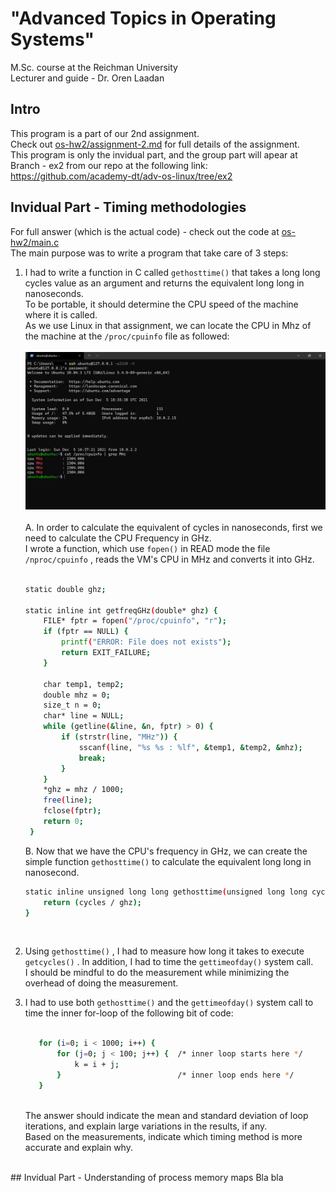 # "Advanced Topics in Operating Systems" 
 M.Sc. course at the Reichman University <br/>
 Lecturer and guide - Dr. Oren Laadan <br/>
## Intro

This program is a part of our 2nd assignment. <br/>
Check out <a href="https://github.com/GlaiChen/os-hw2/blob/main/assignment-2.md">os-hw2/assignment-2.md</a> for full details of the assignment. <br/>
This program is only the invidual part, and the group part will apear at Branch - ex2 from our repo at the following link: <br/>https://github.com/academy-dt/adv-os-linux/tree/ex2 </br>

## Invidual Part - Timing methodologies
For full answer (which is the actual code) - check out the code at <a href="https://github.com/GlaiChen/os-hw2/blob/main/main.c">os-hw2/main.c </a> <br/>
The main purpose was to write a program that take care of 3 steps:
1. I had to write a function in C called `gethosttime()`  that takes a long long cycles value as an argument and returns the equivalent long long in nanoseconds. <br/>
   To be portable, it should determine the CPU speed of the machine where it is called. <br/>
   As we use Linux in that assignment, we can locate the CPU in Mhz of the machine at the `/proc/cpuinfo` file as followed: <br/><br/>
   <img src="/images/cpu_mhz.png"> <br/><br/>
   A. In order to calculate the equivalent of cycles in nanoseconds, first we need to calculate the CPU Frequency in GHz. <br/>
      I wrote a function, which use `fopen()`  in READ mode the file `/nproc/cpuinfo` , reads the VM's CPU in MHz and converts it into GHz. <br/><br/>
      ```bash
      static double ghz; 

      static inline int getfreqGHz(double* ghz) {
          FILE* fptr = fopen("/proc/cpuinfo", "r");
          if (fptr == NULL) {
              printf("ERROR: File does not exists");
              return EXIT_FAILURE;
          }

          char temp1, temp2;
          double mhz = 0;                            
          size_t n = 0;
          char* line = NULL;
          while (getline(&line, &n, fptr) > 0) {      
              if (strstr(line, "MHz")) {
                  sscanf(line, "%s %s : %lf", &temp1, &temp2, &mhz);
                  break;
              }
          }
          *ghz = mhz / 1000;
          free(line);
          fclose(fptr);
          return 0;
       }
      ```
      
   B. Now that we have the CPU's frequency in GHz, we can create the simple function `gethosttime()` to calculate the equivalent long long in nanosecond. <br/>
      ```bash
      static inline unsigned long long gethosttime(unsigned long long cycles) {
          return (cycles / ghz);
      }
      ```
      <br/>
2. Using `gethosttime()` , I had to measure how long it takes to execute `getcycles()` . In addition, I had to time the `gettimeofday()`  system call. <br/>
   I should be mindful to do the measurement while minimizing the overhead of doing the measurement. <br/>
   
3. I had to use both `gethosttime()`  and the `gettimeofday()`  system call to time the inner for-loop of the following bit of code: <br/><br/>
   ```bash
      for (i=0; i < 1000; i++) {
          for (j=0; j < 100; j++) {  /* inner loop starts here */
              k = i + j;  
          }                          /* inner loop ends here */
      }
   ```
   <br/>
   The answer should indicate the mean and standard deviation of loop iterations, and explain large variations in the results, if any. <br/>
   Based on the measurements, indicate which timing method is more accurate and explain why. <br/>
<br/>   
## Invidual Part - Understanding of process memory maps
Bla bla
